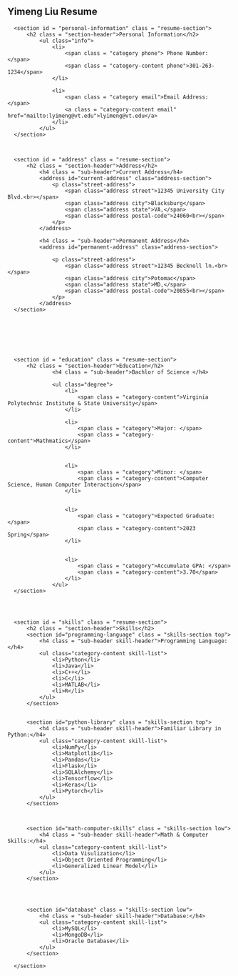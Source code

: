## Yimeng Liu Resume
  <div id = "main-resume">

      <section id = "personal-information" class = "resume-section">
          <h2 class = "section-header">Personal Information</h2>
              <ul class="info">
                  <li>
                      <span class = "category phone"> Phone Number: </span>
                      <span class = "category-content phone">301-263-1234</span>
                  </li>

                  <li>
                      <span class = "category email">Email Address: </span>
                      <a class = "category-content email" href="mailto:lyimeng@vt.edu">lyimeng@vt.edu</a>
                  </li>
              </ul>
      </section>



      <section id = "address" class = "resume-section">
          <h2 class = "section-header">Address</h2>
              <h4 class = "sub-header">Current Address</h4>
              <address id="current-address" class="address-section">
                  <p class="street-address">
                      <span class="address street">12345 University City Blvd.<br></span>
                      <span class="address city">Blacksburg</span>
                      <span class="address state">VA,</span>
                      <span class="address postal-code">24060<br></span>
                  </p>
              </address>

              <h4 class = "sub-header">Permanent Address</h4>
              <address id="permanent-address" class="address-section">

                  <p class="street-address">
                      <span class="address street">12345 Becknoll ln.<br></span>
                      <span class="address city">Potomac</span>
                      <span class="address state">MD,</span>
                      <span class="address postal-code">20855<br></span>
                  </p>
              </address>
      </section>







      <section id = "education" class = "resume-section">
          <h2 class = "section-header">Education</h2>
                  <h4 class = "sub-header">Bachlor of Science </h4>

                  <ul class="degree">
                      <li>
                          <span class = "category-content">Virginia Polytechnic Institute & State University</span>
                      </li>

                      <li>
                          <span class = "category">Major: </span>
                          <span class = "category-content">Mathmatics</span>
                      </li>


                      <li>
                          <span class = "category">Minor: </span>
                          <span class = "category-content">Computer Science, Human Computer Interaction</span>
                      </li>


                      <li>
                          <span class = "category">Expected Graduate: </span>
                          <span class = "category-content">2023 Spring</span>
                      </li>


                      <li>
                          <span class = "category">Accumulate GPA: </span>
                          <span class = "category-content">3.70</span>
                      </li>
                  </ul>
      </section>




      <section id = "skills" class = "resume-section">
          <h2 class = "section-header">Skills</h2>
          <section id="programming-language" class = "skills-section top">
              <h4 class = "sub-header skill-header">Programming Language:</h4>
              <ul class="category-content skill-list">
                  <li>Python</li>
                  <li>Java</li>
                  <li>C++</li>
                  <li>C</li>
                  <li>MATLAB</li>
                  <li>R</li>
              </ul>
          </section>


          <section id="python-library" class = "skills-section top">
              <h4 class = "sub-header skill-header">Familiar Library in Python:</h4>
              <ul class="category-content skill-list">
                  <li>NumPy</li>
                  <li>Matplotlib</li>
                  <li>Pandas</li>
                  <li>Flask</li>
                  <li>SQLAlchemy</li>
                  <li>Tensorflow</li>
                  <li>Keras</li>
                  <li>Pytorch</li>
              </ul>
          </section>



          <section id="math-computer-skills" class = "skills-section low">
              <h4 class = "sub-header skill-header">Math & Computer Skills:</h4>
              <ul class="category-content skill-list">
                  <li>Data Visulization</li>
                  <li>Object Oriented Programming</li>
                  <li>Generalized Linear Model</li>
              </ul>
          </section>




          <section id="database" class = "skills-section low">
              <h4 class = "sub-header skill-header">Database:</h4>
              <ul class="category-content skill-list">
                  <li>MySQL</li>
                  <li>MongoDB</li>
                  <li>Oracle Database</li>
              </ul>
          </section>

      </section>
  </div>
